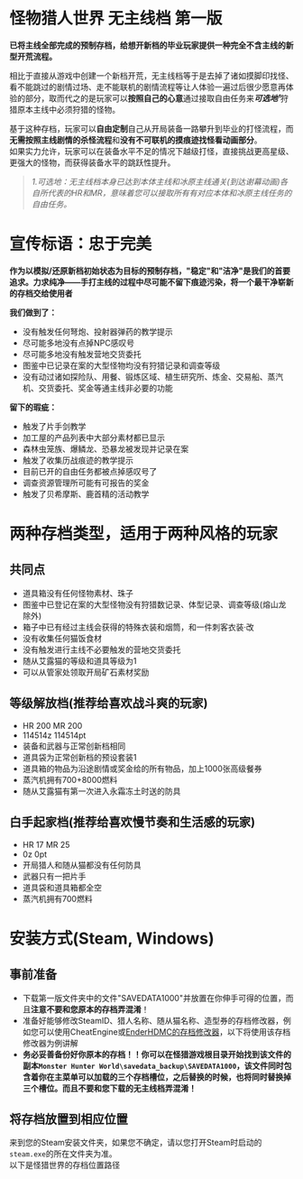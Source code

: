 # 怪物猎人世界 无主线档 第一版  
**已将主线全部完成的预制存档，给想开新档的毕业玩家提供一种完全不含主线的新型开荒流程。**  
  
相比于直接从游戏中创建一个新档开荒，无主线档等于是去掉了诸如摸脚印找怪、看不能跳过的剧情过场、走不能联机的剧情流程等让人体验一遍过后很少愿意再体验的部分，取而代之的是玩家可以**按照自己的心意**通过接取自由任务来***可选地¹***狩猎原本主线中必须狩猎的怪物。  
  
基于这种存档，玩家可以**自由定制**自己从开局装备一路攀升到毕业的打怪流程，而**无需按照主线剧情的杀怪流程**和**没有不可联机的摸痕迹找怪看动画部分**。  
如果实力允许，玩家可以在装备水平不足的情况下越级打怪，直接挑战更高星级、更强大的怪物，而获得装备水平的跳跃性提升。  
  
> *1.可选地：无主线档本身已达到本体主线和冰原主线通关(到达谢幕动画)各自所代表的HR和MR，意味着您可以接取所有有对应本体和冰原主线任务的自由任务。*  
  
# 宣传标语：忠于完美  
**作为以模拟/还原新档初始状态为目标的预制存档，"稳定"和"洁净"是我们的首要追求。力求纯净——手打主线的过程中尽可能不留下痕迹污染，将一个最干净崭新的存档交给使用者**  

**我们做到了：**  
- 没有触发任何弩炮、投射器弹药的教学提示  
- 尽可能多地没有点掉NPC感叹号  
- 尽可能多地没有触发营地交货委托  
- 图鉴中已记录在案的大型怪物均没有狩猎记录和调查等级  
- 没有动过诸如探险队、用餐、锻炼区域、植生研究所、炼金、交易船、蒸汽机、交货委托、奖金等通主线非必要的功能  

**留下的瑕疵：**  
- 触发了片手剑教学  
- 加工屋的产品列表中大部分素材都已显示  
- 森林虫笼族、爆鳞龙、恐暴龙被发现并记录在案  
- 触发了收集历战痕迹的教学提示  
- 目前已开的自由任务都被点掉感叹号了  
- 调查资源管理所可能有可报告的奖金  
- 触发了贝希摩斯、鹿首精的活动教学  

# 两种存档类型，适用于两种风格的玩家  
## 共同点  
- 道具箱没有任何怪物素材、珠子  
- 图鉴中已登记在案的大型怪物没有狩猎数记录、体型记录、调查等级(熔山龙除外)  
- 箱子中已有经过主线会获得的特殊衣装和烟筒，和一件刺客衣装·改  
- 没有收集任何猫饭食材  
- 没有触发进行主线不必要触发的营地交货委托  
- 随从艾露猫的等级和道具等级为1  
- 可以从管家处领取开局矿石素材奖励  
## 等级解放档(推荐给喜欢战斗爽的玩家)  
- HR 200  MR 200  
- 114514z 114514pt  
- 装备和武器与正常创新档相同  
- 道具袋为正常创新档的预设套装1  
- 道具箱的物品为沿途剧情或奖金给的所有物品，加上1000张高级餐券
- 蒸汽机拥有700+8000燃料
- 随从艾露猫有第一次进入永霜冻土时送的防具
## 白手起家档(推荐给喜欢慢节奏和生活感的玩家)  
- HR 17  MR 25  
- 0z 0pt  
- 开局猎人和随从猫都没有任何防具  
- 武器只有一把片手  
- 道具袋和道具箱都全空  
- 蒸汽机拥有700燃料  
  
# 安装方式(Steam, Windows)  
## 事前准备  
- 下载第一版文件夹中的文件"SAVEDATA1000"并放置在你伸手可得的位置，而且**注意不要和您原本的存档弄混淆**！  
- 准备好能够修改SteamID、猎人名称、随从猫名称、造型券的存档修改器，例如您可以使用CheatEngine或[EnderHDMC的存档修改器](https://github.com/EnderHDMC/MHWISaveEditor/releases)，以下将使用该存档修改器为例讲解  
- **务必妥善备份好你原本的存档！！你可以在怪猎游戏根目录开始找到该文件的副本``Monster Hunter World\savedata_backup\SAVEDATA1000``，该文件同时包含着你在主菜单可以加载的三个存档槽位，之后替换的时候，也将同时替换掉三个槽位。而且不要和您下载的无主线档弄混淆！**  
## 将存档放置到相应位置  
来到您的Steam安装文件夹，如果您不确定，请以您打开Steam时启动的``steam.exe``的所在文件夹为准。  
以下是怪猎世界的存档位置路径
